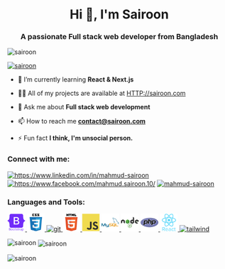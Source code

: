 <h1 align="center">Hi 👋, I'm Sairoon</h1>
<h3 align="center">A passionate Full stack web developer from Bangladesh</h3>

<p align="left"> <img src="https://komarev.com/ghpvc/?username=sairoon&label=Profile%20views&color=0e75b6&style=flat" alt="sairoon" /> </p>

<p align="left"> <a href="https://github.com/ryo-ma/github-profile-trophy"><img src="https://github-profile-trophy.vercel.app/?username=sairoon" alt="sairoon" /></a> </p>

- 🌱 I’m currently learning **React & Next.js**

- 👨‍💻 All of my projects are available at [HTTP://sairoon.com](sairoon.com)

- 💬 Ask me about **Full stack web development**

- 📫 How to reach me **contact@sairoon.com**

- ⚡ Fun fact **I think, I'm unsocial person.**

<h3 align="left">Connect with me:</h3>
<p align="left">
<a href="https://linkedin.com/in/https://www.linkedin.com/in/mahmud-sairoon" target="blank"><img align="center" src="https://raw.githubusercontent.com/rahuldkjain/github-profile-readme-generator/master/src/images/icons/Social/linked-in-alt.svg" alt="https://www.linkedin.com/in/mahmud-sairoon" height="30" width="40" /></a>
<a href="https://fb.com/https://www.facebook.com/mahmud.sairoon.10/" target="blank"><img align="center" src="https://raw.githubusercontent.com/rahuldkjain/github-profile-readme-generator/master/src/images/icons/Social/facebook.svg" alt="https://www.facebook.com/mahmud.sairoon.10/" height="30" width="40" /></a>
<a href="https://instagram.com/mahmud-sairoon" target="blank"><img align="center" src="https://raw.githubusercontent.com/rahuldkjain/github-profile-readme-generator/master/src/images/icons/Social/instagram.svg" alt="mahmud-sairoon" height="30" width="40" /></a>
</p>

<h3 align="left">Languages and Tools:</h3>
<p align="left"> <a href="https://getbootstrap.com" target="_blank" rel="noreferrer"> <img src="https://raw.githubusercontent.com/devicons/devicon/master/icons/bootstrap/bootstrap-plain-wordmark.svg" alt="bootstrap" width="40" height="40"/> </a> <a href="https://www.w3schools.com/css/" target="_blank" rel="noreferrer"> <img src="https://raw.githubusercontent.com/devicons/devicon/master/icons/css3/css3-original-wordmark.svg" alt="css3" width="40" height="40"/> </a> <a href="https://git-scm.com/" target="_blank" rel="noreferrer"> <img src="https://www.vectorlogo.zone/logos/git-scm/git-scm-icon.svg" alt="git" width="40" height="40"/> </a> <a href="https://www.w3.org/html/" target="_blank" rel="noreferrer"> <img src="https://raw.githubusercontent.com/devicons/devicon/master/icons/html5/html5-original-wordmark.svg" alt="html5" width="40" height="40"/> </a> <a href="https://developer.mozilla.org/en-US/docs/Web/JavaScript" target="_blank" rel="noreferrer"> <img src="https://raw.githubusercontent.com/devicons/devicon/master/icons/javascript/javascript-original.svg" alt="javascript" width="40" height="40"/> </a> <a href="https://www.mysql.com/" target="_blank" rel="noreferrer"> <img src="https://raw.githubusercontent.com/devicons/devicon/master/icons/mysql/mysql-original-wordmark.svg" alt="mysql" width="40" height="40"/> </a> <a href="https://nodejs.org" target="_blank" rel="noreferrer"> <img src="https://raw.githubusercontent.com/devicons/devicon/master/icons/nodejs/nodejs-original-wordmark.svg" alt="nodejs" width="40" height="40"/> </a> <a href="https://www.php.net" target="_blank" rel="noreferrer"> <img src="https://raw.githubusercontent.com/devicons/devicon/master/icons/php/php-original.svg" alt="php" width="40" height="40"/> </a> <a href="https://reactjs.org/" target="_blank" rel="noreferrer"> <img src="https://raw.githubusercontent.com/devicons/devicon/master/icons/react/react-original-wordmark.svg" alt="react" width="40" height="40"/> </a> <a href="https://tailwindcss.com/" target="_blank" rel="noreferrer"> <img src="https://www.vectorlogo.zone/logos/tailwindcss/tailwindcss-icon.svg" alt="tailwind" width="40" height="40"/> </a> </p>

<p><img align="left" src="https://github-readme-stats.vercel.app/api/top-langs?username=sairoon&show_icons=true&locale=en&layout=compact" alt="sairoon" /></p>

<p>&nbsp;<img align="center" src="https://github-readme-stats.vercel.app/api?username=sairoon&show_icons=true&locale=en" alt="sairoon" /></p>

<p><img align="center" src="https://github-readme-streak-stats.herokuapp.com/?user=sairoon&" alt="sairoon" /></p>
